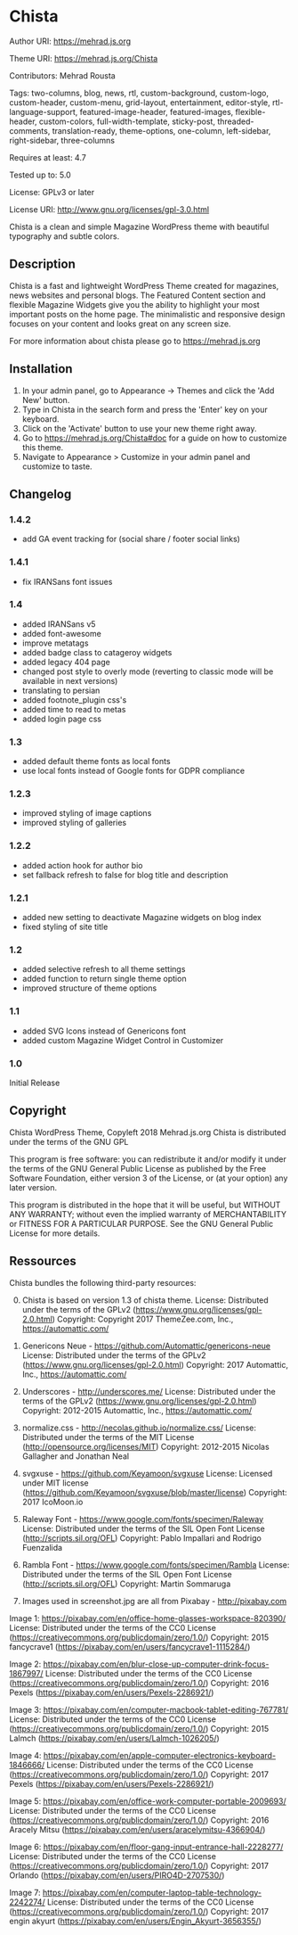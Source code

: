 # Chista

Author URI: https://mehrad.js.org

Theme URI: https://mehrad.js.org/Chista

Contributors: Mehrad Rousta

Tags: two-columns, blog, news, rtl, custom-background, custom-logo, custom-header, custom-menu, grid-layout, entertainment, editor-style, rtl-language-support, featured-image-header, featured-images, flexible-header, custom-colors, full-width-template, sticky-post, threaded-comments, translation-ready, theme-options, one-column, left-sidebar, right-sidebar, three-columns

Requires at least: 4.7

Tested up to: 5.0

License: GPLv3 or later

License URI: http://www.gnu.org/licenses/gpl-3.0.html

Chista is a clean and simple Magazine WordPress theme with beautiful typography and subtle colors.

## Description

Chista is a fast and lightweight WordPress Theme created for magazines, news websites and personal blogs. The Featured Content section and flexible Magazine Widgets give you the ability to highlight your most important posts on the home page. The minimalistic and responsive design focuses on your content and looks great on any screen size.

For more information about chista please go to https://mehrad.js.org

## Installation

1.  In your admin panel, go to Appearance -> Themes and click the 'Add New' button.
2.  Type in Chista in the search form and press the 'Enter' key on your keyboard.
3.  Click on the 'Activate' button to use your new theme right away.
4.  Go to https://mehrad.js.org/Chista#doc for a guide on how to customize this theme.
5.  Navigate to Appearance > Customize in your admin panel and customize to taste.

## Changelog

### 1.4.2

* add GA event tracking for (social share / footer social links)

### 1.4.1

* fix IRANSans font issues

### 1.4

* added IRANSans v5
* added font-awesome
* improve metatags
* added badge class to catageroy widgets
* added legacy 404 page
* changed post style to overly mode (reverting to classic mode will be available in next versions)
* translating to persian
* added footnote_plugin css's
* added time to read to metas
* added login page css

### 1.3

* added default theme fonts as local fonts
* use local fonts instead of Google fonts for GDPR compliance

### 1.2.3

* improved styling of image captions
* improved styling of galleries

### 1.2.2

* added action hook for author bio
* set fallback refresh to false for blog title and description

### 1.2.1

* added new setting to deactivate Magazine widgets on blog index
* fixed styling of site title

### 1.2

* added selective refresh to all theme settings
* added function to return single theme option
* improved structure of theme options

### 1.1

* added SVG Icons instead of Genericons font
* added custom Magazine Widget Control in Customizer

### 1.0

Initial Release

## Copyright

Chista WordPress Theme, Copyleft 2018 Mehrad.js.org
Chista is distributed under the terms of the GNU GPL

This program is free software: you can redistribute it and/or modify
it under the terms of the GNU General Public License as published by
the Free Software Foundation, either version 3 of the License, or
(at your option) any later version.

This program is distributed in the hope that it will be useful,
but WITHOUT ANY WARRANTY; without even the implied warranty of
MERCHANTABILITY or FITNESS FOR A PARTICULAR PURPOSE. See the
GNU General Public License for more details.

## Ressources

Chista bundles the following third-party resources:

0.  Chista is based on version 1.3 of chista theme.
    License: Distributed under the terms of the GPLv2 (https://www.gnu.org/licenses/gpl-2.0.html)
    Copyright: Copyright 2017 ThemeZee.com, Inc., https://automattic.com/

1.  Genericons Neue - https://github.com/Automattic/genericons-neue
    License: Distributed under the terms of the GPLv2 (https://www.gnu.org/licenses/gpl-2.0.html)
    Copyright: 2017 Automattic, Inc., https://automattic.com/

1.  Underscores - http://underscores.me/
    License: Distributed under the terms of the GPLv2 (https://www.gnu.org/licenses/gpl-2.0.html)
    Copyright: 2012-2015 Automattic, Inc., https://automattic.com/

1.  normalize.css - http://necolas.github.io/normalize.css/
    License: Distributed under the terms of the MIT License (http://opensource.org/licenses/MIT)
    Copyright: 2012-2015 Nicolas Gallagher and Jonathan Neal

1.  svgxuse - https://github.com/Keyamoon/svgxuse
    License: Licensed under MIT license (https://github.com/Keyamoon/svgxuse/blob/master/license)
    Copyright: 2017 IcoMoon.io

1.  Raleway Font - https://www.google.com/fonts/specimen/Raleway
    License: Distributed under the terms of the SIL Open Font License (http://scripts.sil.org/OFL)
    Copyright: Pablo Impallari and Rodrigo Fuenzalida

1.  Rambla Font - https://www.google.com/fonts/specimen/Rambla
    License: Distributed under the terms of the SIL Open Font License (http://scripts.sil.org/OFL)
    Copyright: Martin Sommaruga

1.  Images used in screenshot.jpg are all from Pixabay - http://pixabay.com

Image 1: https://pixabay.com/en/office-home-glasses-workspace-820390/
License: Distributed under the terms of the CC0 License (https://creativecommons.org/publicdomain/zero/1.0/)
Copyright: 2015 fancycrave1 (https://pixabay.com/en/users/fancycrave1-1115284/)

Image 2: https://pixabay.com/en/blur-close-up-computer-drink-focus-1867997/
License: Distributed under the terms of the CC0 License (https://creativecommons.org/publicdomain/zero/1.0/)
Copyright: 2016 Pexels (https://pixabay.com/en/users/Pexels-2286921/)

Image 3: https://pixabay.com/en/computer-macbook-tablet-editing-767781/
License: Distributed under the terms of the CC0 License (https://creativecommons.org/publicdomain/zero/1.0/)
Copyright: 2015 Lalmch (https://pixabay.com/en/users/Lalmch-1026205/)

Image 4: https://pixabay.com/en/apple-computer-electronics-keyboard-1846666/
License: Distributed under the terms of the CC0 License (https://creativecommons.org/publicdomain/zero/1.0/)
Copyright: 2017 Pexels (https://pixabay.com/en/users/Pexels-2286921/)

Image 5: https://pixabay.com/en/office-work-computer-portable-2009693/
License: Distributed under the terms of the CC0 License (https://creativecommons.org/publicdomain/zero/1.0/)
Copyright: 2016 Aracely Mitsu (https://pixabay.com/en/users/aracelymitsu-4366904/)

Image 6: https://pixabay.com/en/floor-gang-input-entrance-hall-2228277/
License: Distributed under the terms of the CC0 License (https://creativecommons.org/publicdomain/zero/1.0/)
Copyright: 2017 Orlando (https://pixabay.com/en/users/PIRO4D-2707530/)

Image 7: https://pixabay.com/en/computer-laptop-table-technology-2242274/
License: Distributed under the terms of the CC0 License (https://creativecommons.org/publicdomain/zero/1.0/)
Copyright: 2017 engin akyurt (https://pixabay.com/en/users/Engin_Akyurt-3656355/)
